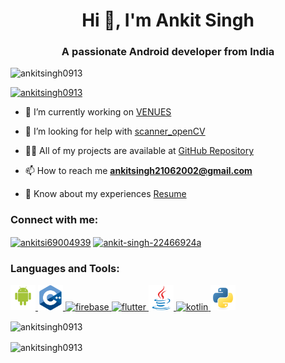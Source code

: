 <h1 align="center">Hi 👋, I'm Ankit Singh</h1>
<h3 align="center">A passionate Android developer from India</h3>

<p align="left"> <img src="https://komarev.com/ghpvc/?username=ankitsingh0913&label=Profile%20views&color=0e75b6&style=flat" alt="ankitsingh0913" /> </p>

<p align="left"> <a href="https://github.com/ryo-ma/github-profile-trophy"><img src="https://github-profile-trophy.vercel.app/?username=ankitsingh0913" alt="ankitsingh0913" /></a> </p>

- 🔭 I’m currently working on [VENUES](https://github.com/ankitsingh0913/Venues)

- 🤝 I’m looking for help with [scanner_openCV](https://github.com/ankitsingh0913/scanner_opencv)

- 👨‍💻 All of my projects are available at [GitHub Repository](https://github.com/ankitsingh0913?tab=repositories)

- 📫 How to reach me **ankitsingh21062002@gmail.com**

- 📄 Know about my experiences [Resume](https://drive.google.com/file/d/1YZ0OZ6wxOgjO8RsiorqK9_cHCTEjWGAQ/view?usp=sharing)

<h3 align="left">Connect with me:</h3>
<p align="left">
<a href="https://twitter.com/ankitsi69004939" target="blank"><img align="center" src="https://raw.githubusercontent.com/rahuldkjain/github-profile-readme-generator/master/src/images/icons/Social/twitter.svg" alt="ankitsi69004939" height="30" width="40" /></a>
<a href="https://linkedin.com/in/ankit-singh-22466924a" target="blank"><img align="center" src="https://raw.githubusercontent.com/rahuldkjain/github-profile-readme-generator/master/src/images/icons/Social/linked-in-alt.svg" alt="ankit-singh-22466924a" height="30" width="40" /></a>
</p>

<h3 align="left">Languages and Tools:</h3>
<p align="left"> <a href="https://developer.android.com" target="_blank" rel="noreferrer"> <img src="https://raw.githubusercontent.com/devicons/devicon/master/icons/android/android-original-wordmark.svg" alt="android" width="40" height="40"/> </a> <a href="https://www.w3schools.com/cpp/" target="_blank" rel="noreferrer"> <img src="https://raw.githubusercontent.com/devicons/devicon/master/icons/cplusplus/cplusplus-original.svg" alt="cplusplus" width="40" height="40"/> </a> <a href="https://firebase.google.com/" target="_blank" rel="noreferrer"> <img src="https://www.vectorlogo.zone/logos/firebase/firebase-icon.svg" alt="firebase" width="40" height="40"/> </a> <a href="https://flutter.dev" target="_blank" rel="noreferrer"> <img src="https://www.vectorlogo.zone/logos/flutterio/flutterio-icon.svg" alt="flutter" width="40" height="40"/> </a> <a href="https://www.java.com" target="_blank" rel="noreferrer"> <img src="https://raw.githubusercontent.com/devicons/devicon/master/icons/java/java-original.svg" alt="java" width="40" height="40"/> </a> <a href="https://kotlinlang.org" target="_blank" rel="noreferrer"> <img src="https://www.vectorlogo.zone/logos/kotlinlang/kotlinlang-icon.svg" alt="kotlin" width="40" height="40"/> </a> <a href="https://www.python.org" target="_blank" rel="noreferrer"> <img src="https://raw.githubusercontent.com/devicons/devicon/master/icons/python/python-original.svg" alt="python" width="40" height="40"/> </a> </p>

<p><img align="center" src="https://github-readme-stats.vercel.app/api/top-langs?username=ankitsingh0913&show_icons=true&locale=en&layout=compact" alt="ankitsingh0913" /></p>

<p><img align="center" src="https://github-readme-streak-stats.herokuapp.com/?user=ankitsingh0913&" alt="ankitsingh0913" /></p>
